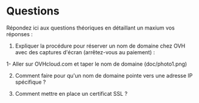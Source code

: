 # Questions

Répondez ici aux questions théoriques en détaillant un maxium vos réponses :

1) Expliquer la procédure pour réserver un nom de domaine chez OVH avec des captures d'écran (arrêtez-vous au paiement) :

1- Aller sur OVHcloud.com et taper le nom de domaine (doc/photo1.png)

2. Comment faire pour qu'un nom de domaine pointe vers une adresse IP spécifique ?


3. Comment mettre en place un certificat SSL ?
